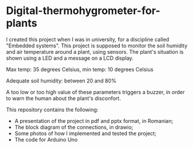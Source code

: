 # Digital-thermohygrometer-for-plants
I created this project when I was in university, for a discipline called "Embedded systems".
This project is supposed to monitor the soil humidity and air temperature around a plant, using sensors. The plant's situation is shown using a LED and a message on a LCD display. 

Max temp: 35 degrees Celsius, min temp: 10 degrees Celsius

Adequate soil humidity: between 20 and 80%

A too low or too high value of these parameters triggers a buzzer, in order to warn the human about the plant's disconfort.

This repository contains the following:
- A presentation of the project in pdf and pptx format, in Romanian;
- The block diagram of the connections, in drawio;
- Some photos of how I implemented and tested the project;
- The code for Arduino Uno
